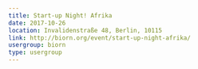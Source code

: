 ```yaml
---
title: Start-up Night! Afrika
date: 2017-10-26
location: Invalidenstraße 48, Berlin, 10115 
link: http://biorn.org/event/start-up-night-afrika/
usergroup: biorn
type: usergroup
---
```

